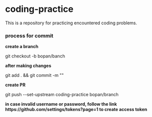 # coding-practice
This is a repository for practicing encountered coding problems.

### process for commit
<p><b>create a branch</b></p>
git checkout -b bopan/banch

<p><b>after making changes</b></p>
git add . && git commit -m ""

<p><b>create PR</b></p>
git push --set-upstream coding-practice bopan/branch

<p><b>in case invalid username or password, follow the link https://github.com/settings/tokens?page=1 to create access token </b></p>

